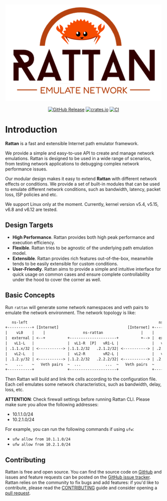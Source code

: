 <div align="center">
  <h1>
    <a href="https://github.com/stack-rs/rattan"><img alt="Rattan" src="assets/rattan-logo-slim.svg" width="600px" style="border: none; display: block;"></a>
  </h1>
  <a href="https://github.com/stack-rs/rattan/releases"><img alt="GitHub Release" src="https://img.shields.io/github/release/stack-rs/rattan.svg"></a>
  <a href="https://crates.io/crates/rattan"><img alt="crates.io" src="https://img.shields.io/crates/v/rattan.svg"></a>
  <a href="https://github.com/stack-rs/rattan/actions/workflows/build.yml"><img alt="CI" src="https://github.com/stack-rs/rattan/actions/workflows/build.yml/badge.svg"></a>
</div>

# Introduction

**Rattan** is a fast and extensible Internet path emulator framework.

We provide a simple and easy-to-use API to create and manage network emulations. Rattan is designed to be used in a wide range of scenarios, from testing network applications to debugging complex network performance issues.

Our modular design makes it easy to extend **Rattan** with different network effects or conditions. We provide a set of built-in modules that can be used to emulate different network conditions, such as bandwidth, latency, packet loss, ISP policies and etc.

We support Linux only at the moment. Currently, kernel version v5.4, v5.15, v6.8 and v6.12 are tested.

## Design Targets

- **High Performance**. Rattan provides both high peak performance and execution efficiency.
- **Flexible**. Rattan tries to be agnostic of the underlying path emulation model.
- **Extensible**. Rattan provides rich features out-of-the-box, meanwhile tends to be easily extensible for custom conditions.
- **User-Friendly**. Rattan aims to provide a simple and intuitive interface for quick usage on common cases and ensure complete controllability under the hood to cover the corner as well.

## Basic Concepts

Run `rattan` will generate some network namespaces and veth pairs to
emulate the network environment. The network topology is like:

```txt
   ns-left                                                           ns-right
+-----------+ [Internet]                               [Internet] +-----------+
|    vL0    |    |                 ns-rattan                 |    |    vR0    |
|  external | <--+          +---------------------+          +--> |  external |
|   vL1-L   |               |  vL1-R  [P]   vR1-L |               |   vR1-R   |
| .1.1.x/32 | <-----------> |.1.1.2/32   .2.1.2/32| <-----------> | .2.1.x/32 |
|   vL2-L   |               |  vL2-R        vR2-L |               |   vR2-R   |
| .1.2.y/32 | <-----------> |.1.2.2/32   .2.2.2/32| <-----------> | .2.2.y/32 |
~    ...    ~   Veth pairs  ~  ...           ...  ~   Veth pairs  ~    ...    ~
+-----------+               +---------------------+               +-----------+
```

Then Rattan will build and link the cells according to the configuration file.
Each cell emulates some network characteristics, such as bandwidth, delay, loss, etc.

**ATTENTION**: Check firewall settings before running Rattan CLI.
Please make sure you allow the following addresses:

- 10.1.1.0/24
- 10.2.1.0/24

For example, you can run the following commands if using `ufw`:

- `ufw allow from 10.1.1.0/24`
- `ufw allow from 10.2.1.0/24`

## Contributing

Rattan is free and open source. You can find the source code on
[GitHub](https://github.com/stack-rs/rattan) and issues and feature requests can be posted on
the [GitHub issue tracker](https://github.com/stack-rs/rattan/issues). Rattan relies on the community to fix bugs and
add features: if you'd like to contribute, please read
the [CONTRIBUTING](https://github.com/stack-rs/rattan/blob/master/CONTRIBUTING.md) guide and consider opening
a [pull request](https://github.com/stack-rs/rattan/pulls).
